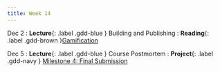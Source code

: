 ```yaml
---
title: Week 14
---
```


Dec 2
: **Lecture**{: .label .gdd-blue } Building and Publishing
: **Reading**{: .label .gdd-brown }[Gamification]

Dec 5
: **Lecture**{: .label .gdd-blue } Course Postmortem
: **Project**{: .label .gdd-navy } [Milestone 4: Final Submission]

<!-- [Building and Publishing]: https://docs.google.com/presentation/d/1Xew8FUswp12GjrS7AMShAh899d4sNOQKlcm-_r0dYmA/edit?usp=sharing 

[Course Postmortem]: -->

[Gamification]: https://www.gamedeveloper.com/business/game-design-in-real-life-gamification 

[Milestone 4: Final Submission]: ../pages/projects/project3/project3
